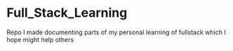# Full_Stack_Learning
Repo I made documenting parts of my personal learning of fullstack which I hope might help others 
